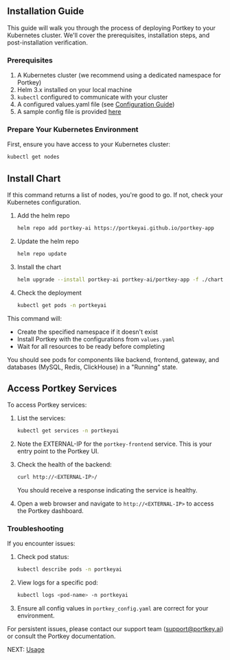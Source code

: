 
## Installation Guide

This guide will walk you through the process of deploying Portkey to your Kubernetes cluster. We'll cover the prerequisites, installation steps, and post-installation verification.

### Prerequisites

1. A Kubernetes cluster (we recommend using a dedicated namespace for Portkey)
2. Helm 3.x installed on your local machine
3. `kubectl` configured to communicate with your cluster
4. A configured values.yaml file (see [Configuration Guide](./configuration.md))
5. A sample config file is provided [here](./sample-config.yaml)

### Prepare Your Kubernetes Environment

First, ensure you have access to your Kubernetes cluster:

```bash
kubectl get nodes
```

## Install Chart 
If this command returns a list of nodes, you're good to go. If not, check your Kubernetes configuration.

1. Add the helm repo 
   ```bash
   helm repo add portkey-ai https://portkeyai.github.io/portkey-app
   ```

2. Update the helm repo 
   ```bash
   helm repo update
   ```

3. Install the chart 
   ```bash
   helm upgrade --install portkey-ai portkey-ai/portkey-app -f ./chart/values.yaml -n portkeyai --create-namespace
   ```

4. Check the deployment 
   ```bash
   kubectl get pods -n portkeyai
   ```

This command will:
- Create the specified namespace if it doesn't exist
- Install Portkey with the configurations from `values.yaml`
- Wait for all resources to be ready before completing

You should see pods for components like backend, frontend, gateway, and databases (MySQL, Redis, ClickHouse) in a "Running" state.

## Access Portkey Services

To access Portkey services:

1. List the services:
   ```bash
   kubectl get services -n portkeyai
   ```

2. Note the EXTERNAL-IP for the `portkey-frontend` service. This is your entry point to the Portkey UI.

3. Check the health of the backend:
   ```bash
   curl http://<EXTERNAL-IP>/
   ```
   You should receive a response indicating the service is healthy.

4. Open a web browser and navigate to `http://<EXTERNAL-IP>` to access the Portkey dashboard.

### Troubleshooting

If you encounter issues:

1. Check pod status:
   ```bash
   kubectl describe pods -n portkeyai
   ```

2. View logs for a specific pod:
   ```bash
   kubectl logs <pod-name> -n portkeyai
   ```

3. Ensure all config values in `portkey_config.yaml` are correct for your environment.

For persistent issues, please contact our support team (support@portkey.ai) or consult the Portkey documentation.

NEXT: [Usage](./usage.md)
